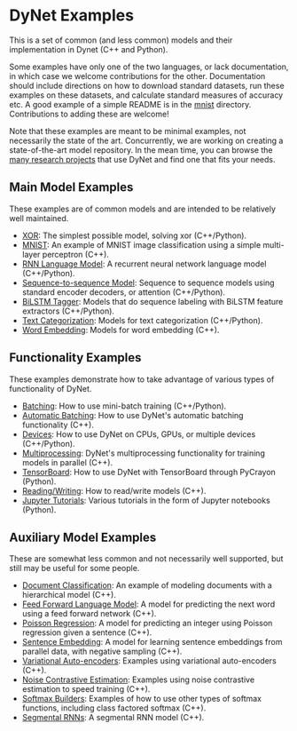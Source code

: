 # DyNet Examples

This is a set of common (and less common) models and their implementation in Dynet (C++ and Python).

Some examples have only one of the two languages, or lack documentation, in which case we welcome contributions for the other.
Documentation should include directions on how to download standard datasets, run these examples on these datasets, and calculate standard measures of accuracy etc.
A good example of a simple README is in the [mnist](https://github.com/clab/dynet/tree/master/examples/mnist/) directory.
Contributions to adding these are welcome!

Note that these examples are meant to be minimal examples, not necessarily the state of the art.
Concurrently, we are working on creating a state-of-the-art model repository.
In the mean time, you can browse the [many research projects](http://dynet.io/complex/) that use DyNet and find one that fits your needs.

## Main Model Examples

These examples are of common models and are intended to be relatively well maintained.

* [XOR](https://github.com/clab/dynet/tree/master/examples/xor/): The simplest possible model, solving xor (C++/Python).
* [MNIST](https://github.com/clab/dynet/tree/master/examples/mnist/): An example of MNIST image classification using a simple multi-layer perceptron (C++).
* [RNN Language Model](https://github.com/clab/dynet/tree/master/examples/rnnlm/): A recurrent neural network language model (C++/Python).
* [Sequence-to-sequence Model](https://github.com/clab/dynet/tree/master/examples/sequence-to-sequence/): Sequence to sequence models using standard encoder decoders, or attention (C++/Python).
* [BiLSTM Tagger](https://github.com/clab/dynet/tree/master/examples/tagger/): Models that do sequence labeling with BiLSTM feature extractors (C++/Python).
* [Text Categorization](https://github.com/clab/dynet/tree/master/examples/textcat/): Models for text categorization (C++/Python).
* [Word Embedding](https://github.com/clab/dynet/tree/master/examples/word-embedding/): Models for word embedding (C++).

## Functionality Examples

These examples demonstrate how to take advantage of various types of functionality of DyNet.

* [Batching](https://github.com/clab/dynet/tree/master/examples/batching/): How to use mini-batch training (C++/Python).
* [Automatic Batching](https://github.com/clab/dynet/tree/master/examples/autobatch/): How to use DyNet's automatic batching functionality (C++).
* [Devices](https://github.com/clab/dynet/tree/master/examples/devices/): How to use DyNet on CPUs, GPUs, or multiple devices (C++/Python).
* [Multiprocessing](https://github.com/clab/dynet/tree/master/examples/multiprocessing/): DyNet's multiprocessing functionality for training models in parallel (C++).
* [TensorBoard](https://github.com/clab/dynet/tree/master/examples/tensorboard/): How to use DyNet with TensorBoard through PyCrayon (Python).
* [Reading/Writing](https://github.com/clab/dynet/tree/master/examples/read-write/): How to read/write models (C++).
* [Jupyter Tutorials](https://github.com/clab/dynet/tree/master/examples/jupyter-tutorials/): Various tutorials in the form of Jupyter notebooks (Python).

## Auxiliary Model Examples

These are somewhat less common and not necessarily well supported, but still may be useful for some people.

* [Document Classification](https://github.com/clab/dynet/tree/master/examples/document-classification/): An example of modeling documents with a hierarchical model (C++).
* [Feed Forward Language Model](https://github.com/clab/dynet/tree/master/examples/fflm/): A model for predicting the next word using a feed forward network (C++).
* [Poisson Regression](https://github.com/clab/dynet/tree/master/examples/poisson-regression/): A model for predicting an integer using Poisson regression given a sentence (C++).
* [Sentence Embedding](https://github.com/clab/dynet/tree/master/examples/sentence-embedding/): A model for learning sentence embeddings from parallel data, with negative sampling (C++).
* [Variational Auto-encoders](https://github.com/clab/dynet/tree/master/examples/variational-autoencoder/): Examples using variational auto-encoders (C++).
* [Noise Contrastive Estimation](https://github.com/clab/dynet/tree/master/examples/noise-contrastive-estimation/): Examples using noise contrastive estimation to speed training (C++).
* [Softmax Builders](https://github.com/clab/dynet/tree/master/examples/softmax-builders/): Examples of how to use other types of softmax functions, including class factored softmax (C++).
* [Segmental RNNs](https://github.com/clab/dynet/tree/master/examples/segmental-rnn/): A segmental RNN model (C++).

